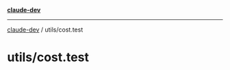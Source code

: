 [**claude-dev**](../../README.md)

***

[claude-dev](../../README.md) / utils/cost.test

# utils/cost.test
